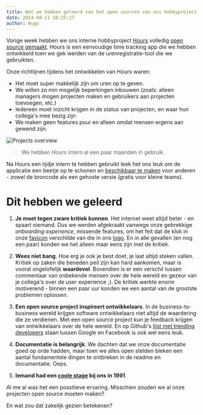 ```yaml
---
title: Wat we hebben geleerd van het open sourcen van ons hobbyproject
date: 2014-08-11 16:25:27
author: Hugo
---
```


Vorige week hebben we ons interne hobbyproject [Hours](https://github.com/DefactoSoftware/Hours) volledig [open source gemaakt](https://news.ycombinator.com/item?id=8151777). Hours is een eenvoudige time tracking app die we hebben ontwikkeld toen we gek werden van de urenregistratie-tool die we gebruikten.

Onze richtlijnen tijdens het ontwikkelen van Hours waren:

* Het moet super makkelijk zijn om uren op te geven.
* We willen zo min mogelijk beperkingen inbouwen (zoals: alleen managers mogen projecten maken en gebruikers aan projecten toevoegen, etc.)
* Iedereen moet inzicht krijgen in de status van projecten, en waar hun collega's mee bezig zijn
* We maken geen features puur en alleen omdat mensen ergens aan gewend zijn.


![Projects overview](http://i.imgur.com/L6cCxPd.png)

> We hebben _Hours_ intern al een paar maanden in gebruik.

Na Hours een tijdje intern te hebben gebruikt leek het ons leuk om de applicatie een beetje op te schonen en [beschikbaar te maken](https://happyhours.io) voor anderen - zowel de broncode als een gehoste versie (gratis voor kleine teams).

# Dit hebben we geleerd

1. __Je moet tegen zware kritiek kunnen__. Het internet weet altijd beter - en spaart niemand. Dus we werden afgekraakt vanwege onze gebrekkige _onboarding experience_, missende features, om het feit dat de klok in onze [favicon](https://happyhours.io/assets/favicon-cda301768f23447b0684fc792f77e140.ico) verschilde van die in ons [logo](https://happyhours.io/assets/logo-white-shadow-e39a142fa42f9f5985e44b06ec6cf432.png). En in alle gevallen (en nog een paar) konden we het alleen maar eens zijn met de kritiek.

2. __Wees niet bang__. Hoe erg je ook je best doet, je laat altijd steken vallen. Kritiek op zaken die beneden peil zijn kan hard aankomen, maar is vooral ongelofelijk __waardevol__. Bovendien is er een verschil tussen commentaar van onbekende mensen over de hele wereld en gezeur van je collega's over de user experience ;). De kritiek werkte enorm motiverend - binnen een paar uur konden we een aantal van de grootste problemen oplossen.

3. __Een open source project inspireert ontwikkelaars__. In de business-to-business wereld krijgen software ontwikkelaars niet altijd de waardering die ze verdienen. Met een open source project kun je feedback krijgen van ontwikkelaars over de hele wereld. En op Github's [lijst met trending developers](https://github.com/trending) staan tussen Google en Facebook is ook wel eens leuk.

4. __Documentatie is belangrijk__. We dachten dat we onze documentatie goed op orde hadden, maar toen we alles open stelden bleken een aantal fundamentele dingen te ontbreken in de readme en documentatie. Oeps.

5. __Iemand had een [coole stage](http://dev.defacto.nl/images/intern.png) bij ons in 1991__.

Al me al was het een possitieve ervaring. Misschien zouden we al onze projecten open source moeten maken?

En wat zou dat zakelijk gezien betekenen?
